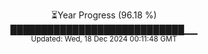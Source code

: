 <p align="center">
⏳Year Progress (96.18 %)<br>
████████████████████████████▁▁ <br>
<sub>Updated: Wed, 18 Dec 2024 00:11:48 GMT</sub>
</p>

